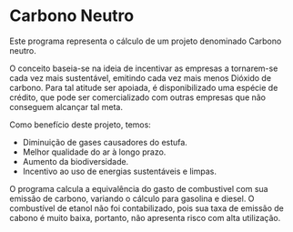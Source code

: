 # Carbono Neutro

Este programa representa o cálculo de um projeto denominado Carbono neutro.

O conceito baseia-se na ideia de incentivar as empresas a tornarem-se cada vez mais sustentável, emitindo cada vez mais menos Dióxido de carbono.
Para tal atitude ser apoiada, é disponibilizado uma espécie de crédito, que pode ser comercializado com outras empresas que não conseguem alcançar tal meta.

Como benefício deste projeto, temos:
- Diminuição de gases causadores do estufa.
- Melhor qualidade do ar à longo prazo.
- Aumento da biodiversidade.
- Incentivo ao uso de energias sustentáveis e limpas.

O programa calcula a equivalência do gasto de combustivel com sua emissão de carbono, variando o cálculo para gasolina e diesel. O combustível de etanol não foi contabilizado, pois sua taxa de emissão de cabono é muito baixa, portanto, não apresenta risco com alta utilização.
